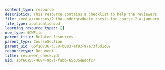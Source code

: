 ```yaml
---
content_type: resource
description: This resource contains a checklist to help the reviewers.
file: /media/courses/2-tha-undergraduate-thesis-for-course-2-a-january-iap-2007/1bf66a5546849b7bfabb65b35eeddfc7_reviewer_check.pdf
file_type: application/pdf
learning_resource_types: []
ocw_type: OCWFile
parent_title: Related Resources
parent_type: CourseSection
parent_uid: 66f10736-c178-b883-af93-97a73f6d1c09
resourcetype: Document
title: reviewer_check.pdf
uid: 1bf66a55-4684-9b7b-fabb-65b35eeddfc7
---
```

